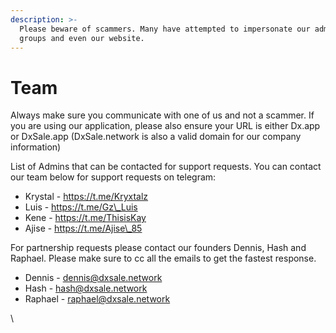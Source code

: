 ```yaml
---
description: >-
  Please beware of scammers. Many have attempted to impersonate our admins, our
  groups and even our website.
---
```


# Team

Always make sure you communicate with one of us and not a scammer. If you are using our application, please also ensure your URL is either Dx.app or DxSale.app (DxSale.network is also a valid domain for our company information)

List of Admins that can be contacted for support requests. You can contact our team below for support requests on telegram:

* Krystal - https://t.me/Kryxtalz
* Luis - https://t.me/Gz\_Luis
* Kene - https://t.me/ThisisKay
* Ajise - https://t.me/Ajise\_85

For partnership requests please contact our founders Dennis, Hash and Raphael. Please make sure to cc all the emails to get the fastest response.

* Dennis - dennis@dxsale.network
* Hash - hash@dxsale.network
* Raphael - raphael@dxsale.network

\
